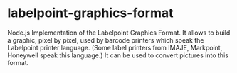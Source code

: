 # labelpoint-graphics-format
Node.js Implementation of the Labelpoint Graphics Format. It allows to build a graphic, pixel by pixel, used by barcode printers which speak the Labelpoint printer language. (Some label printers from IMAJE, Markpoint, Honeywell speak this language.) It can be used to convert pictures into this format.

